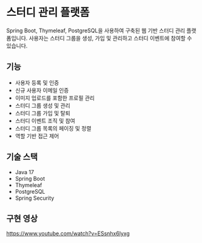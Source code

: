 # 스터디 관리 플랫폼
Spring Boot, Thymeleaf, PostgreSQL을 사용하여 구축된 웹 기반 스터디 관리 플랫폼입니다. 사용자는 스터디 그룹을 생성, 가입 및 관리하고 스터디 이벤트에 참여할 수 있습니다.

## 기능

- 사용자 등록 및 인증
- 신규 사용자 이메일 인증
- 이미지 업로드를 포함한 프로필 관리
- 스터디 그룹 생성 및 관리
- 스터디 그룹 가입 및 탈퇴
- 스터디 이벤트 조직 및 참여
- 스터디 그룹 목록의 페이징 및 정렬
- 역할 기반 접근 제어

## 기술 스택

- Java 17
- Spring Boot
- Thymeleaf
- PostgreSQL
- Spring Security


## 구현 영상
https://www.youtube.com/watch?v=ESsnhx6lyxg
